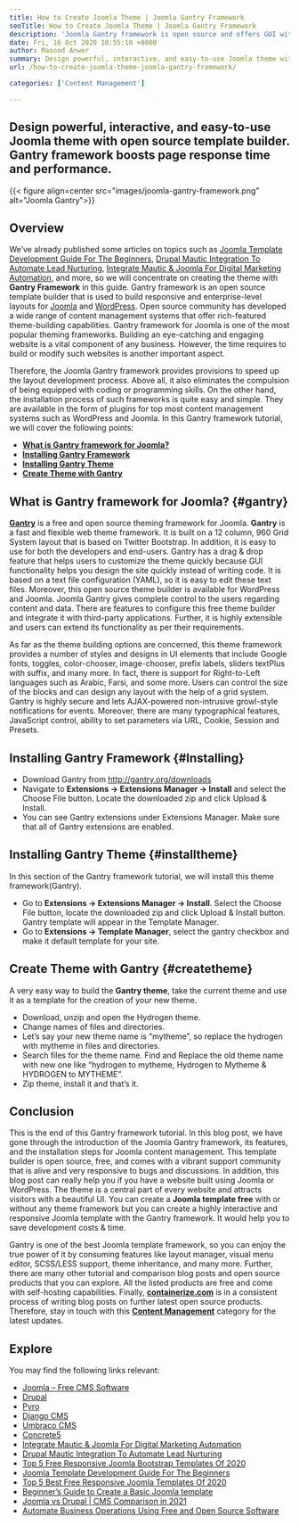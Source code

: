 ```yaml
---
title: How to Create Joomla Theme | Joomla Gantry Framework
seoTitle: How to Create Joomla Theme | Joomla Gantry Framework
description: 'Joomla Gantry framework is open source and offers GUI with drag & drop features, enabling users to quickly build dynamic and responsive Joomla CMS templates.'
date: Fri, 16 Oct 2020 10:55:10 +0000
author: Masood Anwer
summary: Design powerful, interactive, and easy-to-use Joomla theme with open source template builder. Gantry framework boosts page response time and performance.
url: /how-to-create-joomla-theme-joomla-gantry-framework/

categories: ['Content Management']

---
```

## Design powerful, interactive, and easy-to-use Joomla theme with open source template builder. Gantry framework boosts page response time and performance.

{{< figure align=center src="images/joomla-gantry-framework.png" alt="Joomla Gantry">}}  

## **Overview**

We’ve already published some articles on topics such as [Joomla Template Development Guide For The Beginners][1], [Drupal Mautic Integration To Automate Lead Nurturing][2], [Integrate Mautic & Joomla For Digital Marketing Automation][3], and more, so we will concentrate on creating the theme with **Gantry Framework** in this guide. Gantry framework is an open source template builder that is used to build responsive and enterprise-level layouts for [Joomla][4] and [WordPress][5]. Open source community has developed a wide range of content management systems that offer rich-featured theme-building capabilities. Gantry framework for Joomla is one of the most popular theming frameworks. Building an eye-catching and engaging website is a vital component of any business. However, the time requires to build or modify such websites is another important aspect. 

Therefore, the Joomla Gantry framework provides provisions to speed up the layout development process. Above all, it also eliminates the compulsion of being equipped with coding or programming skills. On the other hand, the installation process of such frameworks is quite easy and simple. They are available in the form of plugins for top most content management systems such as WordPress and Joomla. In this Gantry framework tutorial, we will cover the following points:

  * [**What is Gantry framework for Joomla?**][6]
  * [**Installing Gantry Framework**][7]
  * [**Installing Gantry Theme**][8]
  * [**Create Theme with Gantry**][9]

## What is Gantry framework for Joomla? {#gantry}

[**Gantry**][10] is a free and open source theming framework for Joomla. **Gantry** is a fast and flexible web theme framework. It is built on a 12 column, 960 Grid System layout that is based on Twitter Bootstrap. In addition, it is easy to use for both the developers and end-users. Gantry has a drag & drop feature that helps users to customize the theme quickly because GUI functionality helps you design the site quickly instead of writing code. It is based on a text file configuration (YAML), so it is easy to edit these text files. Moreover, this open source theme builder is available for WordPress and Joomla. Joomla Gantry gives complete control to the users regarding content and data. There are features to configure this free theme builder and integrate it with third-party applications. Further, it is highly extensible and users can extend its functionality as per their requirements. 

As far as the theme building options are concerned, this theme framework provides a number of styles and designs in UI elements that include Google fonts, toggles, color-chooser, image-chooser, prefix labels, sliders textPlus with suffix, and many more. In fact, there is support for Right-to-Left languages such as Arabic, Farsi, and some more. Users can control the size of the blocks and can design any layout with the help of a grid system. Gantry is highly secure and lets AJAX-powered non-intrusive growl-style notifications for events. Moreover, there are many typographical features, JavaScript control, ability to set parameters via URL, Cookie, Session and Presets.

## Installing Gantry Framework {#Installing}

  * Download Gantry from <http://gantry.org/downloads>
  * Navigate to **Extensions -> Extensions Manager -> Install** and select the Choose File button. Locate the downloaded zip and click Upload & Install.
  * You can see Gantry extensions under Extensions Manager. Make sure that all of Gantry extensions are enabled.

## Installing Gantry Theme {#installtheme}

In this section of the Gantry framework tutorial, we will install this theme framework(Gantry). 

  * Go to **Extensions -> Extensions Manager -> Install**. Select the Choose File button, locate the downloaded zip and click Upload & Install button. Gantry template will appear in the Template Manager.
  * Go to **Extensions -> Template Manager**, select the gantry checkbox and make it default template for your site.

## Create Theme with Gantry {#createtheme}

A very easy way to build the **Gantry theme**, take the current theme and use it as a template for the creation of your new theme.

  * Download, unzip and open the Hydrogen theme.
  * Change names of files and directories.
  * Let’s say your new theme name is “mytheme”, so replace the hydrogen with mytheme in files and directories.
  * Search files for the theme name. Find and Replace the old theme name with new one like “hydrogen to mytheme, Hydrogen to Mytheme & HYDROGEN to MYTHEME”.
  * Zip theme, install it and that’s it.

## Conclusion

This is the end of this Gantry framework tutorial. In this blog post, we have gone through the introduction of the Joomla Gantry framework, its features, and the installation steps for Joomla content management. This template builder is open source, free, and comes with a vibrant support community that is alive and very responsive to bugs and discussions. In addition, this blog post can really help you if you have a website built using Joomla or WordPress. The theme is a central part of every website and attracts visitors with a beautiful UI. You can create a **Joomla template free** with or without any theme framework but you can create a highly interactive and responsive Joomla template with the Gantry framework. It would help you to save development costs & time. 

Gantry is one of the best Joomla template framework, so you can enjoy the true power of it by consuming features like layout manager, visual menu editor, SCSS/LESS support, theme inheritance, and many more. Further, there are many other tutorial and comparison blog posts and open source products that you can explore. All the listed products are free and come with self-hosting capabilities. Finally, [**containerize.com**][11] is in a consistent process of writing blog posts on further latest open source products. Therefore, stay in touch with this [**Content Management**][12] category for the latest updates.

## Explore

You may find the following links relevant:

  * [Joomla – Free CMS Software][13]
  * [Drupal][14]
  * [Pyro][15]
  * [Django CMS][16]
  * [Umbraco CMS][17]
  * [Concrete5][18]
  * [Integrate Mautic & Joomla For Digital Marketing Automation][3]
  * [Drupal Mautic Integration To Automate Lead Nurturing][2]
  * [Top 5 Free Responsive Joomla Bootstrap Templates Of 2020][19]
  * [Joomla Template Development Guide For The Beginners][1]
  * [Top 5 Best Free Responsive Joomla Templates Of 2020][19]
  * [Beginner’s Guide to Create a Basic Joomla template][20]
  * [Joomla vs Drupal | CMS Comparison in 2021][21]
  * [Automate Business Operations Using Free and Open Source Software][22]

 [1]: https://blog.containerize.com/content-management/responsive-joomla-templates-tutorial/

 [2]: https://blog.containerize.com/content-management/drupal-tutorial-automate-lead-growth-with-drupal-mautic/
 [3]: https://blog.containerize.com/content-management/integrate-mautic-with-joomla-for-marketing-automation/

 [4]: https://products.containerize.com/content-management/joomla/
 [5]: https://products.containerize.com/blogging/wordpress/
 [6]: #gantry
 [7]: #Installing
 [8]: #installtheme
 [9]: #createtheme
 [10]: http://gantry.org/
 [11]: https://containerize.com
 [12]: https://blog.containerize.com/category/content-management/
 [13]: https://products.containerize.com/content-management/joomla
 [14]: https://products.containerize.com/content-management/drupal
 [15]: https://products.containerize.com/content-management/pyro
 [16]: https://products.containerize.com/content-management/django
 [17]: https://products.containerize.com/content-management/umbraco
 [18]: https://products.containerize.com/content-management/concrete5
 [19]: https://blog.containerize.com/content-management/top-5-best-free-responsive-joomla-templates-of-2020/

 [20]: https://blog.containerize.com/content-management/beginners-guide-to-create-a-basic-joomla-template/

 [21]: https://blog.containerize.com/content-management/joomla-vs-drupal-cms-comparison-in-2021/

 [22]: https://blog.containerize.com/blogging/automate-business-operations-using-open-source-software/
